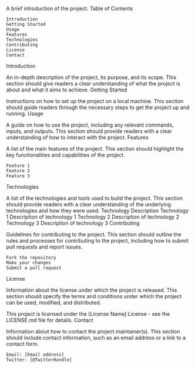 A brief introduction of the project.
Table of Contents

    Introduction
    Getting Started
    Usage
    Features
    Technologies
    Contributing
    License
    Contact

Introduction

An in-depth description of the project, its purpose, and its scope. This section should give readers a clear understanding of what the project is about and what it aims to achieve.
Getting Started

Instructions on how to set up the project on a local machine. This section should guide readers through the necessary steps to get the project up and running.
Usage

A guide on how to use the project, including any relevant commands, inputs, and outputs. This section should provide readers with a clear understanding of how to interact with the project.
Features

A list of the main features of the project. This section should highlight the key functionalities and capabilities of the project.

    Feature 1
    Feature 2
    Feature 3

Technologies

A list of the technologies and tools used to build the project. This section should provide readers with a clear understanding of the underlying technologies and how they were used.
Technology	Description
Technology 1	Description of technology 1
Technology 2	Description of technology 2
Technology 3	Description of technology 3
Contributing

Guidelines for contributing to the project. This section should outline the rules and processes for contributing to the project, including how to submit pull requests and report issues.

    Fork the repository
    Make your changes
    Submit a pull request

License

Information about the license under which the project is released. This section should specify the terms and conditions under which the project can be used, modified, and distributed.

This project is licensed under the [License Name] License - see the LICENSE.md file for details.
Contact

Information about how to contact the project maintainer(s). This section should include contact information, such as an email address or a link to a contact form.

    Email: [Email address]
    Twitter: [@TwitterHandle]
